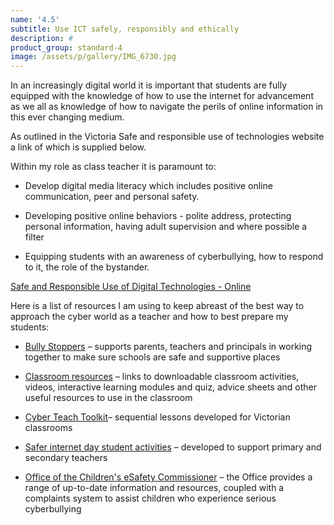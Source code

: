 ```yaml
---
name: '4.5'
subtitle: Use ICT safely, responsibly and ethically
description: #
product_group: standard-4
image: /assets/p/gallery/IMG_6730.jpg
---
```

In an increasingly digital world it is important that students are fully equipped with the knowledge of how to use the internet for advancement as we all as knowledge of how to navigate the perils of online information in this ever changing medium.

As outlined in the Victoria  Safe and responsible use of technologies website a link of which is supplied below.  

Within my role as class teacher it is paramount to:

- Develop digital media literacy which includes positive online communication, peer and personal safety.

- Developing positive online behaviors - polite address, protecting personal information, having adult supervision and where possible a filter

- Equipping students with an awareness of cyberbullying, how to respond to it, the role of the bystander.

[Safe and Responsible Use of Digital Technologies -  Online](http://www.education.vic.gov.au/school/teachers/support/Pages/safeandresponsibleuse.aspx)

Here is a list of resources I am using to keep abreast of the best way to approach the cyber world as a teacher and how to best prepare my students:

- [Bully Stoppers](http://www.education.vic.gov.au/about/programs/bullystoppers/Pages/default.aspx) – supports parents, teachers and principals in working together to make sure schools are safe and supportive places

- [Classroom resources](http://www.education.vic.gov.au/about/programs/bullystoppers/Pages/classresources.aspx) – links to downloadable classroom activities, videos, interactive learning modules and quiz, advice sheets and other useful resources to use in the classroom

- [Cyber Teach Toolkit](http://www.education.vic.gov.au/about/programs/bullystoppers/Pages/cyberteach.aspx)– sequential lessons developed for Victorian classrooms

- [Safer internet day student activities](https://fuse.education.vic.gov.au/Resource/LandingPage?ObjectId=86ad26cf-d96a-4b76-8b45-64a7b87f7bf3&SearchScope=All) – developed to support primary and secondary teachers

- [Office of the Children's eSafety Commissioner](https://esafety.gov.au/) – the Office provides a range of up-to-date information and resources, coupled with a complaints system to assist children who experience serious cyberbullying

